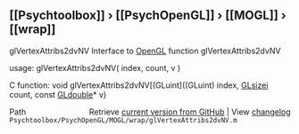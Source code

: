 ## [[Psychtoolbox]] &#8250; [[PsychOpenGL]] &#8250; [[MOGL]] &#8250; [[wrap]]

glVertexAttribs2dvNV  Interface to [OpenGL](OpenGL) function glVertexAttribs2dvNV  
  
usage:  glVertexAttribs2dvNV( index, count, v )  
  
C function:  void glVertexAttribs2dvNV[(GLuint]((GLuint) index, [GLsizei](GLsizei) count, const [GLdouble](GLdouble)\* v)  




<div class="code_header" style="text-align:right;">
  <span style="float:left;">Path&nbsp;&nbsp;</span> <span class="counter">Retrieve <a href=
  "https://raw.github.com/Psychtoolbox-3/Psychtoolbox-3/beta/Psychtoolbox/PsychOpenGL/MOGL/wrap/glVertexAttribs2dvNV.m">current version from GitHub</a> | View <a href=
  "https://github.com/Psychtoolbox-3/Psychtoolbox-3/commits/beta/Psychtoolbox/PsychOpenGL/MOGL/wrap/glVertexAttribs2dvNV.m">changelog</a></span>
</div>
<div class="code">
  <code>Psychtoolbox/PsychOpenGL/MOGL/wrap/glVertexAttribs2dvNV.m</code>
</div>

